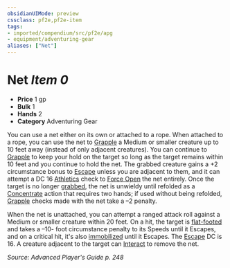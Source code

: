 ```yaml
---
obsidianUIMode: preview
cssclass: pf2e,pf2e-item
tags:
- imported/compendium/src/pf2e/apg
- equipment/adventuring-gear
aliases: ["Net"]
---
```

# Net *Item 0*  

- **Price** 1 gp
- **Bulk** 1
- **Hands** 2
- **Category** Adventuring Gear

You can use a net either on its own or attached to a rope. When attached to a rope, you can use the net to [Grapple](rules/actions/grapple.md) a Medium or smaller creature up to 10 feet away (instead of only adjacent creatures). You can continue to [Grapple](rules/actions/grapple.md) to keep your hold on the target so long as the target remains within 10 feet and you continue to hold the net. The grabbed creature gains a +2 circumstance bonus to [Escape](escape.md) unless you are adjacent to them, and it can attempt a DC 16 [Athletics](../../skills.md#Athletics) check to [Force Open](force-open.md) the net entirely. Once the target is no longer [grabbed](conditions.md#Grabbed), the net is unwieldy until refolded as a [Concentrate](concentrate.md) action that requires two hands; if used without being refolded, [Grapple](rules/actions/grapple.md) checks made with the net take a –2 penalty.

When the net is unattached, you can attempt a ranged attack roll against a Medium or smaller creature within 20 feet. On a hit, the target is [flat-footed](conditions.md#Flat-footed) and takes a –10- foot circumstance penalty to its Speeds until it Escapes, and on a critical hit, it's also [immobilized](conditions.md#Immobilized) until it Escapes. The [Escape](escape.md) DC is 16. A creature adjacent to the target can [Interact](interact.md) to remove the net.

*Source: Advanced Player's Guide p. 248*